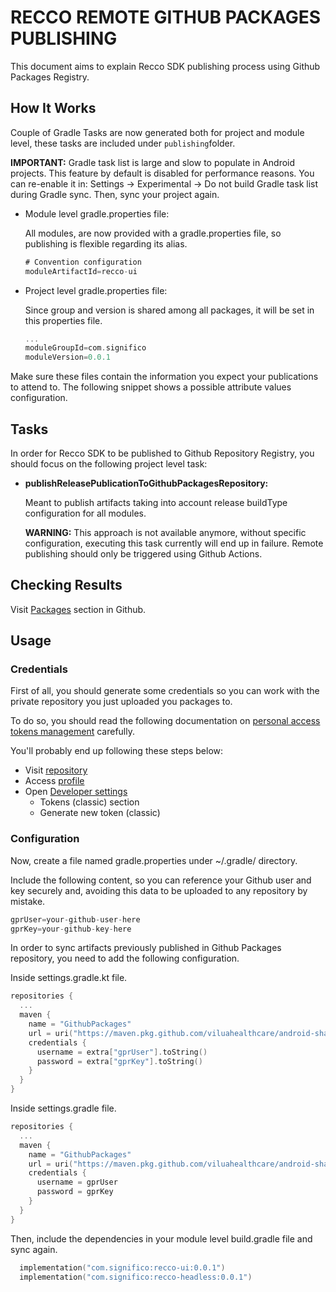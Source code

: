 # RECCO REMOTE GITHUB PACKAGES PUBLISHING

This document aims to explain Recco SDK publishing process using Github Packages Registry.

## How It Works

Couple of Gradle Tasks are now generated both for project and module level, these tasks are included under `publishing`folder.

**IMPORTANT:** Gradle task list is large and slow to populate in Android projects. This feature by default is disabled for performance reasons. You can re-enable it in: Settings -> Experimental -> Do not build Gradle task list during Gradle sync. Then, sync your project again.

- Module level gradle.properties file:

  All modules, are now provided with a gradle.properties file, so publishing is flexible regarding its alias.

  ```groovy
  # Convention configuration
  moduleArtifactId=recco-ui
  ```

- Project level gradle.properties file:

  Since group and version is shared among all packages, it will be set in this properties file.

  ```groovy
  ...
  moduleGroupId=com.significo
  moduleVersion=0.0.1
  ```

Make sure these files contain the information you expect your publications to attend to. The following snippet shows a possible attribute values configuration.

## Tasks

In order for Recco SDK to be published to Github Repository Registry, you should focus on the following project level task:

- **publishReleasePublicationToGithubPackagesRepository:**

  Meant to publish artifacts taking into account release buildType configuration for all modules.

  __WARNING:__ This approach is not available anymore, without specific configuration, executing this task currently will end up in failure. Remote publishing should only be triggered using Github Actions.

## Checking Results

Visit [Packages](https://github.com/orgs/viluahealthcare/packages?repo_name=android-shadowflight-sdk) section in Github.

## Usage

### Credentials

First of all, you should generate some credentials so you can work with the private repository you just uploaded you packages to.

To do so, you should read the following documentation on [personal access tokens management](https://docs.github.com/en/authentication/keeping-your-account-and-data-secure/managing-your-personal-access-tokens) carefully.

You'll probably end up following these steps below:

- Visit [repository](https://github.com/viluahealthcare/android-shadowflight-sdk/)
- Access [profile](https://github.com/settings/profile)
- Open [Developer settings](https://github.com/settings/apps)
  - Tokens (classic) section
  - Generate new token (classic)

### Configuration

Now, create a file named gradle.properties under ~/.gradle/ directory.

Include the following content, so you can reference your Github user and key securely and, avoiding this data to be uploaded to any repository by mistake.

```groovy
gprUser=your-github-user-here
gprKey=your-github-key-here
```

In order to sync artifacts previously published in Github Packages repository, you need to add the following configuration.

Inside settings.gradle.kt file.

```kotlin
repositories {
  ...
  maven {
    name = "GithubPackages"
    url = uri("https://maven.pkg.github.com/viluahealthcare/android-shadowflight-sdk")
    credentials {
      username = extra["gprUser"].toString()
      password = extra["gprKey"].toString()
    }
  }
}
```

Inside settings.gradle file.

```kotlin
repositories {
  ...
  maven {
    name = "GithubPackages"
    url = uri("https://maven.pkg.github.com/viluahealthcare/android-shadowflight-sdk")
    credentials {
      username = gprUser
      password = gprKey
    }
  }
}
```

Then, include the dependencies in your module level build.gradle file and sync again.

```kotlin
  implementation("com.significo:recco-ui:0.0.1")
  implementation("com.significo:recco-headless:0.0.1")
```
